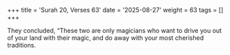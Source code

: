 +++
title = 'Surah 20, Verses 63'
date = '2025-08-27'
weight = 63
tags = []
+++

They concluded, “These two are only magicians who want to drive you out of your land with their magic, and do away with your most cherished traditions.